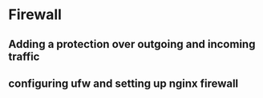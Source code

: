 # Firewall
## Adding a protection over outgoing and incoming traffic
## configuring ufw and setting up nginx firewall
